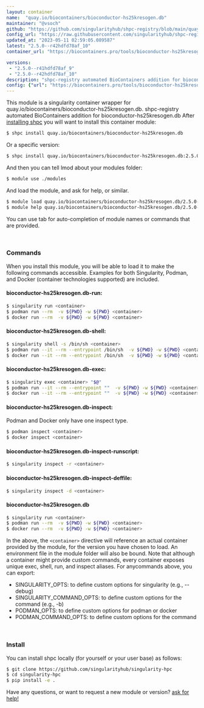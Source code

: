 ```yaml
---
layout: container
name:  "quay.io/biocontainers/bioconductor-hs25kresogen.db"
maintainer: "@vsoch"
github: "https://github.com/singularityhub/shpc-registry/blob/main/quay.io/biocontainers/bioconductor-hs25kresogen.db/container.yaml"
config_url: "https://raw.githubusercontent.com/singularityhub/shpc-registry/main/quay.io/biocontainers/bioconductor-hs25kresogen.db/container.yaml"
updated_at: "2023-05-11 02:59:05.089587"
latest: "2.5.0--r42hdfd78af_10"
container_url: "https://biocontainers.pro/tools/bioconductor-hs25kresogen.db"

versions:
 - "2.5.0--r41hdfd78af_9"
 - "2.5.0--r42hdfd78af_10"
description: "shpc-registry automated BioContainers addition for bioconductor-hs25kresogen.db"
config: {"url": "https://biocontainers.pro/tools/bioconductor-hs25kresogen.db", "maintainer": "@vsoch", "description": "shpc-registry automated BioContainers addition for bioconductor-hs25kresogen.db", "latest": {"2.5.0--r42hdfd78af_10": "sha256:0f51cd78b77a263aa6c04ce8297850f2733aca5e429c54e4ec2249e3a3f60ba5"}, "tags": {"2.5.0--r41hdfd78af_9": "sha256:d7a6340860e7902e283466bbdaa80d4bce284a2f014cb2c051c3ccfdc3b89e31", "2.5.0--r42hdfd78af_10": "sha256:0f51cd78b77a263aa6c04ce8297850f2733aca5e429c54e4ec2249e3a3f60ba5"}, "docker": "quay.io/biocontainers/bioconductor-hs25kresogen.db"}
---
```


This module is a singularity container wrapper for quay.io/biocontainers/bioconductor-hs25kresogen.db.
shpc-registry automated BioContainers addition for bioconductor-hs25kresogen.db
After [installing shpc](#install) you will want to install this container module:


```bash
$ shpc install quay.io/biocontainers/bioconductor-hs25kresogen.db
```

Or a specific version:

```bash
$ shpc install quay.io/biocontainers/bioconductor-hs25kresogen.db:2.5.0--r42hdfd78af_10
```

And then you can tell lmod about your modules folder:

```bash
$ module use ./modules
```

And load the module, and ask for help, or similar.

```bash
$ module load quay.io/biocontainers/bioconductor-hs25kresogen.db/2.5.0--r42hdfd78af_10
$ module help quay.io/biocontainers/bioconductor-hs25kresogen.db/2.5.0--r42hdfd78af_10
```

You can use tab for auto-completion of module names or commands that are provided.

<br>

### Commands

When you install this module, you will be able to load it to make the following commands accessible.
Examples for both Singularity, Podman, and Docker (container technologies supported) are included.

#### bioconductor-hs25kresogen.db-run:

```bash
$ singularity run <container>
$ podman run --rm  -v ${PWD} -w ${PWD} <container>
$ docker run --rm  -v ${PWD} -w ${PWD} <container>
```

#### bioconductor-hs25kresogen.db-shell:

```bash
$ singularity shell -s /bin/sh <container>
$ podman run --it --rm --entrypoint /bin/sh  -v ${PWD} -w ${PWD} <container>
$ docker run --it --rm --entrypoint /bin/sh  -v ${PWD} -w ${PWD} <container>
```

#### bioconductor-hs25kresogen.db-exec:

```bash
$ singularity exec <container> "$@"
$ podman run --it --rm --entrypoint ""  -v ${PWD} -w ${PWD} <container> "$@"
$ docker run --it --rm --entrypoint ""  -v ${PWD} -w ${PWD} <container> "$@"
```

#### bioconductor-hs25kresogen.db-inspect:

Podman and Docker only have one inspect type.

```bash
$ podman inspect <container>
$ docker inspect <container>
```

#### bioconductor-hs25kresogen.db-inspect-runscript:

```bash
$ singularity inspect -r <container>
```

#### bioconductor-hs25kresogen.db-inspect-deffile:

```bash
$ singularity inspect -d <container>
```



#### bioconductor-hs25kresogen.db

```bash
$ singularity run <container>
$ podman run --rm  -v ${PWD} -w ${PWD} <container>
$ docker run --rm  -v ${PWD} -w ${PWD} <container>
```


In the above, the `<container>` directive will reference an actual container provided
by the module, for the version you have chosen to load. An environment file in the
module folder will also be bound. Note that although a container
might provide custom commands, every container exposes unique exec, shell, run, and
inspect aliases. For anycommands above, you can export:

 - SINGULARITY_OPTS: to define custom options for singularity (e.g., --debug)
 - SINGULARITY_COMMAND_OPTS: to define custom options for the command (e.g., -b)
 - PODMAN_OPTS: to define custom options for podman or docker
 - PODMAN_COMMAND_OPTS: to define custom options for the command

<br>

### Install

You can install shpc locally (for yourself or your user base) as follows:

```bash
$ git clone https://github.com/singularityhub/singularity-hpc
$ cd singularity-hpc
$ pip install -e .
```

Have any questions, or want to request a new module or version? [ask for help!](https://github.com/singularityhub/singularity-hpc/issues)